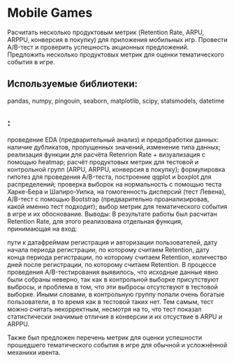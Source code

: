 # Mobile Games
Расчитать несколько продуктовым метрик (Retention Rate, ARPU, ARPPU, конверсия в покупку) для приложения мобильных игр. Провести A/B-тест и проверить успешность акционных предложений. Предложить несколько продуктовых метрик для оценки тематического события в игре.

## Используемые библиотеки:
pandas, numpy, pingouin, seaborn, matplotlib, scipy, statsmodels, datetime

## :
проведение EDA (предварительный анализ) и предобработки данных: наличие дубликатов, пропущенных значений, изменение типа данных;
реализация функции для расчёта Retenrion Rate + визуализация с помощью heatmap;
расчёт продуктовых метрик для тестовой и контрольной групп (ARPU, ARPPU, конверсия в покупку);
формулировка гипотез для проведения A/B-теста, построение qqplot и boxplot для распределений;
проверка выборок на нормальность с помощью теста Харке-Бера и Шапиро-Уилка, на гомогенность дисперсий (тест Левена), A/B-тест с помощью Bootstrap (предварительно проанализировав, какой именно тест подходит);
выбор метрик для тематического события в игре и их обоснование.
Выводы:
В результате работы был расчитан Retention Rate, для этого реализована отдельная функция, принимающая на вход:

пути к датафреймам регистрация и авторизации пользователей,
дату начала периода регистрации, по которому считаем Retention,
дату конца периода регистрации, по которому считаем Retention,
количество дней после регистрации, по которому считаем Retention.
В процессе проведения A/B-тестирования выявилось, что исходные данные явно были собраны неверно, так как в контрольной выборке присутствуют выбросы, и проблема в том, что эти выбросы отсутствуют в тестовой выборке. Иными словами, в контрольную группу попали очень богатые пользователи, в то время как в тестовой таких нет. Тем самым, тест можно считать некорректным, несмотря на то, что тест показал статистически значимые отличия в конверсии и их отсуствие в ARPU и ARPPU.

Также был предложен перечень метрик для оценки успешности прошедшего тематического события в игре для обычной и усложнённой механики ивента.
